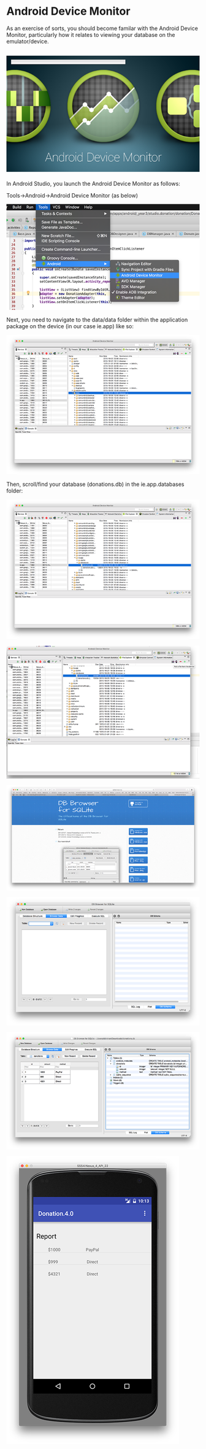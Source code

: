 # Android Device Monitor

As an exercise of sorts, you should become familar with the Android Device Monitor, particularly how it relates to viewing your database on the emulator/device. 

![](../img/lab5s901.png)
---

In Android Studio, you launch the Android Device Monitor as follows:

Tools->Android->Android Device Monitor (as below)

![](../img/lab5s902.png)

Next, you need to navigate to the data/data folder within the application package on the device (in our case ie.app) like so:

![](../img/lab5s903.png)

Then, scroll/find your database (donations.db) in the ie.app.databases folder:

![](../img/lab5s904.png)

![](../img/lab5s905.png)

![](../img/lab5s906.png)

![](../img/lab5s907.png)

![](../img/lab5s908.png)

![](../img/lab5s909.png)

